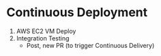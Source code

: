 # Continuous Deployment

1. AWS EC2 VM Deploy
2. Integration Testing
    * Post, new PR (to trigger Continuous Delivery)